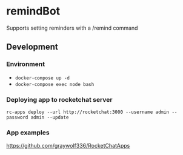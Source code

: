 # remindBot
Supports setting reminders with a /remind command

## Development

### Environment
* `docker-compose up -d`
* `docker-compose exec node bash`

### Deploying app to rocketchat server
`rc-apps deploy --url http://rocketchat:3000 --username admin --password admin --update`

### App examples
https://github.com/graywolf336/RocketChatApps
